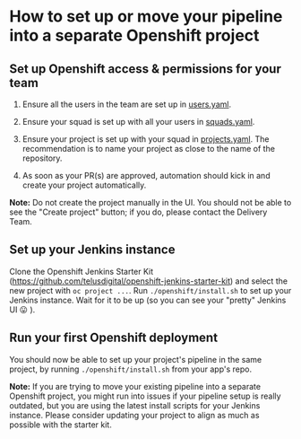 # How to set up or move your pipeline into a separate Openshift project

## Set up Openshift access & permissions for your team

1. Ensure all the users in the team are set up in [users.yaml](https://github.com/telusdigital/openshift-cluster-provisioning/blob/master/ocp/users.yaml).

2. Ensure your squad is set up with all your users in [squads.yaml](https://github.com/telusdigital/openshift-cluster-provisioning/blob/master/ocp/squads.yaml).

3. Ensure your project is set up with your squad in [projects.yaml](https://github.com/telusdigital/openshift-cluster-provisioning/blob/master/ocp/projects.yaml). 
The recommendation is to name your project as close to the name of the repository.

4. As soon as your PR(s) are approved, automation should kick in and create your project automatically.

**Note:** Do not create the project manually in the UI. You should not be able to see the "Create project" button; if you do, please contact the Delivery Team.

## Set up your Jenkins instance

Clone the Openshift Jenkins Starter Kit (https://github.com/telusdigital/openshift-jenkins-starter-kit) and select the new project with `oc project ...`. Run `./openshift/install.sh` to set up your Jenkins instance. Wait for it to be up (so you can see your "pretty" Jenkins UI 😛 ).

## Run your first Openshift deployment

You should now be able to set up your project's pipeline in the same project, by running `./openshift/install.sh` from your app's repo. 

**Note:** If you are trying to move your existing pipeline into a separate Openshift project, you might run into issues if your pipeline setup is really outdated, but you are using the latest install scripts for your Jenkins instance. Please consider updating your project to align as much as possible with the starter kit. 
